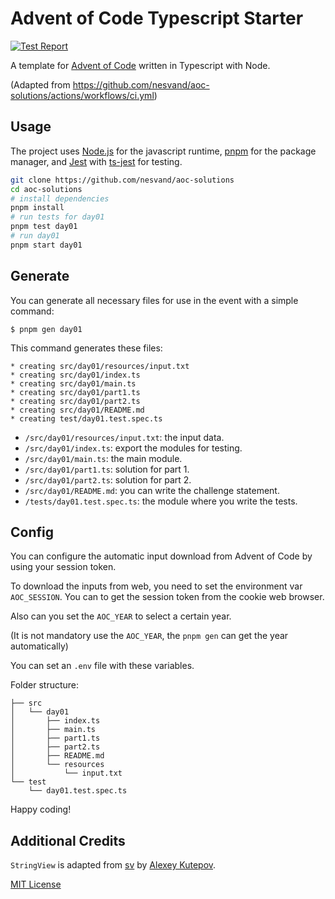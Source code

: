 # Advent of Code Typescript Starter
[![Test Report](https://github.com/nesvand/aoc-solutions/actions/workflows/ci.yml/badge.svg)](https://github.com/nesvand/aoc-solutions/actions/workflows/ci.yml)

A template for [Advent of Code](https://adventofcode.com) written in Typescript with Node.

(Adapted from https://github.com/nesvand/aoc-solutions/actions/workflows/ci.yml)

## Usage

The project uses [Node.js](https://nodejs.org) for the javascript runtime, [pnpm](https://pnpm.io) for the package manager, and [Jest](https://jestjs.io) with [ts-jest](https://github.com/kulshekhar/ts-jest) for testing.

```bash
git clone https://github.com/nesvand/aoc-solutions
cd aoc-solutions
# install dependencies
pnpm install
# run tests for day01
pnpm test day01
# run day01
pnpm start day01
```

## Generate

You can generate all necessary files for use in the event with a simple command:

    $ pnpm gen day01

This command generates these files:

    * creating src/day01/resources/input.txt
    * creating src/day01/index.ts
    * creating src/day01/main.ts
    * creating src/day01/part1.ts
    * creating src/day01/part2.ts
    * creating src/day01/README.md
    * creating test/day01.test.spec.ts

- `/src/day01/resources/input.txt`: the input data.
- `/src/day01/index.ts`: export the modules for testing.
- `/src/day01/main.ts`: the main module.
- `/src/day01/part1.ts`: solution for part 1.
- `/src/day01/part2.ts`: solution for part 2.
- `/src/day01/README.md`: you can write the challenge statement.
- `/tests/day01.test.spec.ts`: the module where you write the tests.

## Config

You can configure the automatic input download from Advent of Code by using your session token.

To download the inputs from web, you need to set the environment var `AOC_SESSION`.
You can to get the session token from the cookie web browser.

Also can you set the `AOC_YEAR` to select a certain year.

(It is not mandatory use the `AOC_YEAR`, the `pnpm gen` can get the year automatically)

You can set an `.env` file with these variables.

Folder structure:

    ├── src
    │   └── day01
    │       ├── index.ts
    │       ├── main.ts
    │       ├── part1.ts
    │       ├── part2.ts
    │       ├── README.md
    │       └── resources
    │           └── input.txt
    └── test
        └── day01.test.spec.ts

Happy coding!

## Additional Credits
`StringView` is adapted from [sv](https://github.com/tsoding/sv) by [Alexey Kutepov](https://github.com/tsoding).

[MIT License](LICENSE)
